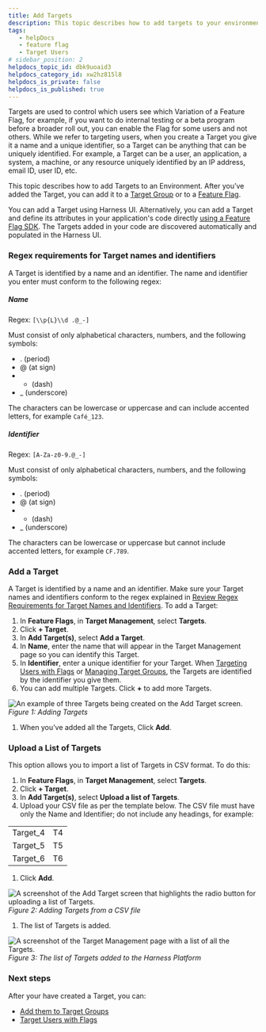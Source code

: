 ```yaml
---
title: Add Targets
description: This topic describes how to add targets to your environment.
tags: 
   - helpDocs
   - feature flag
   - Target Users
# sidebar_position: 2
helpdocs_topic_id: dbk9uoaid3
helpdocs_category_id: xw2hz815l8
helpdocs_is_private: false
helpdocs_is_published: true
---
```


Targets are used to control which users see which Variation of a Feature Flag, for example, if you want to do internal testing or a beta program before a broader roll out, you can enable the Flag for some users and not others. While we refer to targeting users, when you create a Target you give it a name and a unique identifier, so a Target can be anything that can be uniquely identified. For example, a Target can be a user, an application, a system, a machine, or any resource uniquely identified by an IP address, email ID, user ID, etc.


This topic describes how to add Targets to an Environment. After you’ve added the Target, you can add it to a [Target Group](https://ngdocs.harness.io/article/5qz1qrugyk-add-target-groups) or to a [Feature Flag](https://ngdocs.harness.io/article/xf3hmxbaji-targeting-users-with-flags). 


You can add a Target using Harness UI. Alternatively, you can add a Target and define its attributes in your application's code directly [using a Feature Flag SDK](/category/rtce97j1wu-ff-sdks). The Targets added in your code are discovered automatically and populated in the Harness UI.
### Regex requirements for Target names and identifiers


A Target is identified by a name and an identifier. The name and identifier you enter must conform to the following regex:


##### **Name**


Regex: `[\\p{L}\\d .@_-]`


Must consist of only alphabetical characters, numbers, and the following symbols: 


* . (period)
* @ (at sign)
* - (dash)
* \_ (underscore)


The characters can be lowercase or uppercase and can include accented letters, for example `Café_123`.


##### **Identifier**


Regex: `[A-Za-z0-9.@_-]`


Must consist of only alphabetical characters, numbers, and the following symbols: 


* . (period)
* @ (at sign)
* - (dash)
* \_ (underscore)


The characters can be lowercase or uppercase but cannot include accented letters, for example `CF.789`.


### Add a Target


A Target is identified by a name and an identifier. Make sure your Target names and identifiers conform to the regex explained in [Review Regex Requirements for Target Names and Identifiers](https://ngdocs.harness.io/article/dbk9uoaid3-add-targets#review_regex_requirements_for_target_names_and_identifiers).
To add a Target:


1. In **Feature Flags**, in **Target Management**, select **Targets**.
2. Click **+ Target**.
3. In **Add Target(s)**, select **Add a Target**.
4. In **Name**, enter the name that will appear in the Target Management page so you can identify this Target.
5. In **Identifier**, enter a unique identifier for your Target. When [Targeting Users with Flags](/article/xf3hmxbaji-targeting-users-with-flags) or [Managing Target Groups](/article/5qz1qrugyk-add-target-groups), the Targets are identified by the identifier you give them.
6. You can add multiple Targets. Click **+** to add more Targets.


![An example of three Targets being created on the Add Target screen.](https://files.helpdocs.io/kw8ldg1itf/articles/dbk9uoaid3/1657788769441/ilf-3-ztwgfw-e-2-ttg-xzy-4-hkz-1-okc-qllrc-ql-qzdgk-6-r-htr-gup-eh-fajb-7-zcd-9-im-zk-2-n-uhet-m-3-m-rn-yk-vq-4-sb-fkk-40-w-di-den-0-q-6-h-1-cayyg-zpvc-wjze-wyb-1-wwia-4-zraplyzunv-vkynp-bq-7-cskkwkap-sa)
*Figure 1: Adding Targets*


1. When you’ve added all the Targets, Click **Add**.


### Upload a List of Targets


This option allows you to import a list of Targets in CSV format. To do this:


1. In **Feature Flags**, in **Target Management**, select **Targets**.
2. Click **+ Target**.
3. In **Add Target(s)**, select **Upload a list of Targets**.
4. Upload your CSV file as per the template below. The CSV file must have only the Name and Identifier; do not include any headings, for example:




|  |  |
| --- | --- |
| Target\_4 | T4 |
| Target\_5 | T5 |
| Target\_6 | T6 |


1. Click **Add**.


![A screenshot of the Add Target screen that highlights the radio button for uploading a list of Targets.](https://files.helpdocs.io/kw8ldg1itf/articles/dbk9uoaid3/1657788967458/g-ufv-nuvlh-zukkrfc-925-li-ivswrge-sxoj-psi-d-2-tni-3-f-70-rtw-5-jabhsae-5-lq-z-06-kj-9-vyhl-ulhb-n-finhv-f-1-z-kpn-6-jlg-ve-9-g-m-ebwlz-9-uk-con-kyo-9-yh-bvxkgqc-ogmgc-nr-9-cq-4-zh-n-4-aowa-3-a-5-q)
*Figure 2: Adding Targets from a CSV file*


1. The list of Targets is added.


![A screenshot of the Target Management page with a list of all the Targets.](https://files.helpdocs.io/kw8ldg1itf/articles/dbk9uoaid3/1657788983463/syp-a-7-lg-ny-um-ajj-7-ti-2-dq-p-1-cd-ybi-drm-ttd-7-rcnq-lxn-9-dzfvciw-hgq-emrf-9-z-wl-lyn-t-64-fkw-4-p-3-wqz-gqd-4-u-5-xu-xak-d-atjr-vj-5-nbrg-l-9-r-4-aocc-fwxvp-985-assz-m-6-zgu-8-o-anjj-9-i-nvicr-4-utqi-rg)
*Figure 3: The list of Targets added to the Harness Platform*


### Next steps


After your have created a Target, you can:


* [Add them to Target Groups](/article/5qz1qrugyk-add-target-groups)
* [Target Users with Flags](/article/xf3hmxbaji-targeting-users-with-flags)


